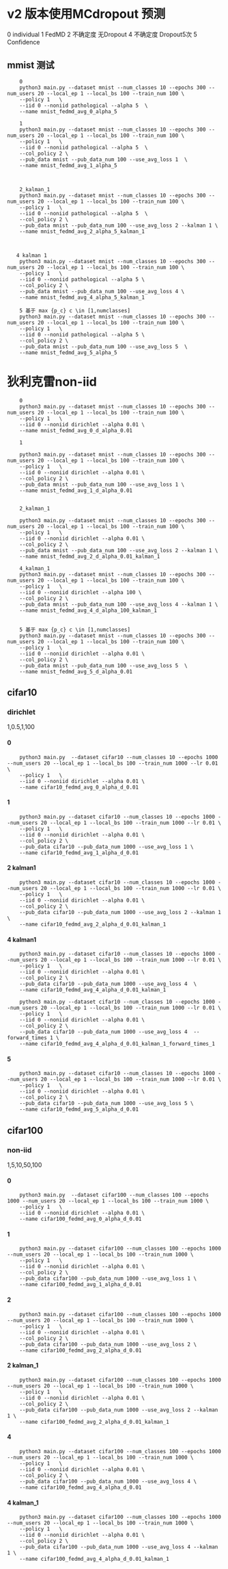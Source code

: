 # v2 版本使用MCdropout 预测
   0  individual
   1  FedMD
   2  不确定度 无Dropout
   4  不确定度 Dropout5次
   5  Confidence


##      mmist 测试
        0
        python3 main.py --dataset mnist --num_classes 10 --epochs 300 --num_users 20 --local_ep 1 --local_bs 100 --train_num 100 \
        --policy 1   \
        --iid 0 --noniid pathological --alpha 5  \
        --name mnist_fedmd_avg_0_alpha_5

        1
        python3 main.py --dataset mnist --num_classes 10 --epochs 300 --num_users 20 --local_ep 1 --local_bs 100 --train_num 100 \
        --policy 1   \
        --iid 0 --noniid pathological --alpha 5  \
        --col_policy 2 \
        --pub_data mnist --pub_data_num 100 --use_avg_loss 1  \
        --name mnist_fedmd_avg_1_alpha_5



        2_kalman_1
        python3 main.py --dataset mnist --num_classes 10 --epochs 300 --num_users 20 --local_ep 1 --local_bs 100 --train_num 100 \
        --policy 1   \
        --iid 0 --noniid pathological --alpha 5  \
        --col_policy 2 \
        --pub_data mnist --pub_data_num 100 --use_avg_loss 2 --kalman 1 \
        --name mnist_fedmd_avg_2_alpha_5_kalman_1



       4 kalman 1
        python3 main.py --dataset mnist --num_classes 10 --epochs 300 --num_users 20 --local_ep 1 --local_bs 100 --train_num 100 \
        --policy 1   \
        --iid 0 --noniid pathological --alpha 5 \
        --col_policy 2 \
        --pub_data mnist --pub_data_num 100 --use_avg_loss 4 \
        --name mnist_fedmd_avg_4_alpha_5_kalman_1

        5 基于 max {p_c} c \in [1,numclasses]
        python3 main.py --dataset mnist --num_classes 10 --epochs 300 --num_users 20 --local_ep 1 --local_bs 100 --train_num 100 \
        --policy 1   \
        --iid 0 --noniid pathological --alpha 5 \
        --col_policy 2 \
        --pub_data mnist --pub_data_num 100 --use_avg_loss 5  \
        --name mnist_fedmd_avg_5_alpha_5
# 狄利克雷non-iid
        0
        python3 main.py --dataset mnist --num_classes 10 --epochs 300 --num_users 20 --local_ep 1 --local_bs 100 --train_num 100 \
        --policy 1   \
        --iid 0 --noniid dirichlet --alpha 0.01 \
        --name mnist_fedmd_avg_0_d_alpha_0.01

        1

        python3 main.py --dataset mnist --num_classes 10 --epochs 300 --num_users 20 --local_ep 1 --local_bs 100 --train_num 100 \
        --policy 1   \
        --iid 0 --noniid dirichlet --alpha 0.01 \
        --col_policy 2 \
        --pub_data mnist --pub_data_num 100 --use_avg_loss 1 \
        --name mnist_fedmd_avg_1_d_alpha_0.01


        2_kalman_1

        python3 main.py --dataset mnist --num_classes 10 --epochs 300 --num_users 20 --local_ep 1 --local_bs 100 --train_num 100 \
        --policy 1   \
        --iid 0 --noniid dirichlet --alpha 0.01 \
        --col_policy 2 \
        --pub_data mnist --pub_data_num 100 --use_avg_loss 2 --kalman 1 \
        --name mnist_fedmd_avg_2_d_alpha_0.01_kalman_1

        4_kalman_1
        python3 main.py --dataset mnist --num_classes 10 --epochs 300 --num_users 20 --local_ep 1 --local_bs 100 --train_num 100 \
        --policy 1   \
        --iid 0 --noniid dirichlet --alpha 100 \
        --col_policy 2 \
        --pub_data mnist --pub_data_num 100 --use_avg_loss 4 --kalman 1 \
        --name mnist_fedmd_avg_4_d_alpha_100_kalman_1


        5 基于 max {p_c} c \in [1,numclasses]
        python3 main.py --dataset mnist --num_classes 10 --epochs 300 --num_users 20 --local_ep 1 --local_bs 100 --train_num 100 \
        --policy 1   \
        --iid 0 --noniid dirichlet --alpha 0.01 \
        --col_policy 2 \
        --pub_data mnist --pub_data_num 100 --use_avg_loss 5  \
        --name mnist_fedmd_avg_5_d_alpha_0.01

## cifar10

###     dirichlet
1,0.5,1,100
####     0
        python3 main.py  --dataset cifar10 --num_classes 10 --epochs 1000 --num_users 20 --local_ep 1 --local_bs 100 --train_num 1000 --lr 0.01 \
        --policy 1   \
        --iid 0 --noniid dirichlet --alpha 0.01 \
        --name cifar10_fedmd_avg_0_alpha_d_0.01
####     1
        python3 main.py --dataset cifar10 --num_classes 10 --epochs 1000 --num_users 20 --local_ep 1 --local_bs 100 --train_num 1000 --lr 0.01 \
        --policy 1   \
        --iid 0 --noniid dirichlet --alpha 0.01 \
        --col_policy 2 \
        --pub_data cifar10 --pub_data_num 1000 --use_avg_loss 1 \
        --name cifar10_fedmd_avg_1_alpha_d_0.01

 ####     2 kalman1
        python3 main.py --dataset cifar10 --num_classes 10 --epochs 1000 --num_users 20 --local_ep 1 --local_bs 100 --train_num 1000 --lr 0.01 \
        --policy 1   \
        --iid 0 --noniid dirichlet --alpha 0.01 \
        --col_policy 2 \
        --pub_data cifar10 --pub_data_num 1000 --use_avg_loss 2 --kalman 1 \
        --name cifar10_fedmd_avg_2_alpha_d_0.01_kalman_1

####     4 kalman1
        python3 main.py --dataset cifar10 --num_classes 10 --epochs 1000 --num_users 20 --local_ep 1 --local_bs 100 --train_num 1000 --lr 0.01 \
        --policy 1   \
        --iid 0 --noniid dirichlet --alpha 0.01 \
        --col_policy 2 \
        --pub_data cifar10 --pub_data_num 1000 --use_avg_loss 4  \
        --name cifar10_fedmd_avg_4_alpha_d_0.01_kalman_1  

        python3 main.py --dataset cifar10 --num_classes 10 --epochs 1000 --num_users 20 --local_ep 1 --local_bs 100 --train_num 1000 --lr 0.01 \
        --policy 1   \
        --iid 0 --noniid dirichlet --alpha 0.01 \
        --col_policy 2 \
        --pub_data cifar10 --pub_data_num 1000 --use_avg_loss 4  --forward_times 1 \
        --name cifar10_fedmd_avg_4_alpha_d_0.01_kalman_1_forward_times_1  
####    5
        python3 main.py --dataset cifar10 --num_classes 10 --epochs 1000 --num_users 20 --local_ep 1 --local_bs 100 --train_num 1000 --lr 0.01 \
        --policy 1   \
        --iid 0 --noniid dirichlet --alpha 0.01 \
        --col_policy 2 \
        --pub_data cifar10 --pub_data_num 1000 --use_avg_loss 5 \
        --name cifar10_fedmd_avg_5_alpha_d_0.01 

## cifar100 
###     non-iid
1,5,10,50,100
####     0
        python3 main.py  --dataset cifar100 --num_classes 100 --epochs 1000 --num_users 20 --local_ep 1 --local_bs 100 --train_num 1000 \
        --policy 1   \
        --iid 0 --noniid dirichlet --alpha 0.01 \
        --name cifar100_fedmd_avg_0_alpha_d_0.01
####     1
        python3 main.py --dataset cifar100 --num_classes 100 --epochs 1000 --num_users 20 --local_ep 1 --local_bs 100 --train_num 1000 \
        --policy 1   \
        --iid 0 --noniid dirichlet --alpha 0.01 \
        --col_policy 2 \
        --pub_data cifar100 --pub_data_num 1000 --use_avg_loss 1 \
        --name cifar100_fedmd_avg_1_alpha_d_0.01
####     2
        python3 main.py --dataset cifar100 --num_classes 100 --epochs 1000 --num_users 20 --local_ep 1 --local_bs 100 --train_num 1000 \
        --policy 1   \
        --iid 0 --noniid dirichlet --alpha 0.01 \
        --col_policy 2 \
        --pub_data cifar100 --pub_data_num 1000 --use_avg_loss 2 \
        --name cifar100_fedmd_avg_2_alpha_d_0.01
####   2 kalman_1
        python3 main.py --dataset cifar100 --num_classes 100 --epochs 1000 --num_users 20 --local_ep 1 --local_bs 100 --train_num 1000 \
        --policy 1   \
        --iid 0 --noniid dirichlet --alpha 0.01 \
        --col_policy 2 \
        --pub_data cifar100 --pub_data_num 1000 --use_avg_loss 2 --kalman 1 \
        --name cifar100_fedmd_avg_2_alpha_d_0.01_kalman_1 
####     4
        python3 main.py --dataset cifar100 --num_classes 100 --epochs 1000 --num_users 20 --local_ep 1 --local_bs 100 --train_num 1000 \
        --policy 1   \
        --iid 0 --noniid dirichlet --alpha 0.01 \
        --col_policy 2 \
        --pub_data cifar100 --pub_data_num 1000 --use_avg_loss 4 \
        --name cifar100_fedmd_avg_4_alpha_d_0.01
####   4 kalman_1
        python3 main.py --dataset cifar100 --num_classes 100 --epochs 1000 --num_users 20 --local_ep 1 --local_bs 100 --train_num 1000 \
        --policy 1   \
        --iid 0 --noniid dirichlet --alpha 0.01 \
        --col_policy 2 \
        --pub_data cifar100 --pub_data_num 1000 --use_avg_loss 4 --kalman 1 \
        --name cifar100_fedmd_avg_4_alpha_d_0.01_kalman_1